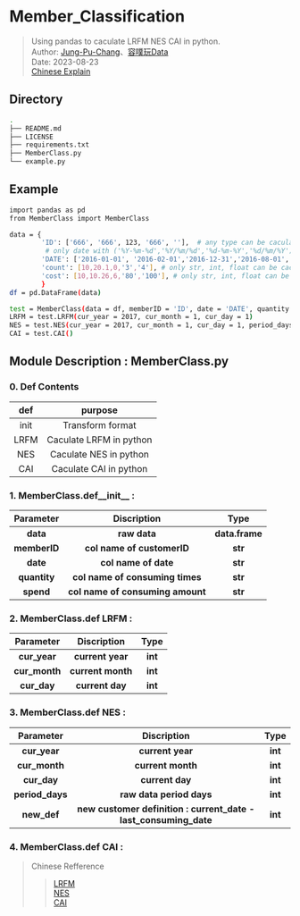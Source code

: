 # Member_Classification
> Using pandas to caculate LRFM NES CAI in python.  
> Author: [Jung-Pu-Chang](https://www.linkedin.com/in/jungpu-chang-024859264/)、[容噗玩Data](https://www.youtube.com/channel/UCmWCMqDKCR56pqd10qNkv3Q)  
> Date: 2023-08-23  
> [Chinese Explain](https://mastertalks.tw/products/data-scientist-resume?ref=pu2)   

## Directory

```bash
.
├── README.md
├── LICENSE
├── requirements.txt
├── MemberClass.py
└── example.py
```

## Example

```bash
import pandas as pd
from MemberClass import MemberClass

data = {
        'ID': ['666', '666', 123, '666', ''],  # any type can be caculate
         # only date with ('%Y-%m-%d','%Y/%m/%d','%d-%m-%Y','%d/%m/%Y') can be caculate
        'DATE': ['2016-01-01', '2016-02-01','2016-12-31','2016-08-01','2016-07-02'],
        'count': [10,20.1,0,'3','4'], # only str, int, float can be caculate
        'cost': [10,10.26,6,'80','100'], # only str, int, float can be caculate
        }
df = pd.DataFrame(data)

test = MemberClass(data = df, memberID = 'ID', date = 'DATE', quantity = 'count', spend = 'cost') 
LRFM = test.LRFM(cur_year = 2017, cur_month = 1, cur_day = 1)
NES = test.NES(cur_year = 2017, cur_month = 1, cur_day = 1, period_days = 366, new_def = 60)
CAI = test.CAI()

```

## Module Description : MemberClass.py  

### 0. Def Contents
| def  | purpose |
|:------:|:-------:|
| init | Transform format | 
| LRFM | Caculate LRFM in python    | 
| NES  | Caculate NES  in python    |
| CAI  | Caculate CAI  in python    |

### 1. MemberClass.def__init__ : 
|  Parameter | Discription | Type |
|:----------:|:------------:|:------------:|
|  **data**  |  **raw data**  | **data.frame**  |
|  **memberID**  |  **col name of customerID**  | **str**  |
|  **date**  |  **col name of date**  | **str**  |
|  **quantity**  |  **col name of consuming times**  | **str**  |
|  **spend**  |  **col name of consuming amount**  | **str**  |

### 2. MemberClass.def LRFM : 
|  Parameter | Discription | Type |
|:----------:|:------------:|:------------:|
|  **cur_year**  |  **current year**  | **int**  |
|  **cur_month**  |  **current month**  | **int**  |
|  **cur_day**  |  **current day**  | **int**  |

### 3. MemberClass.def NES : 
|  Parameter | Discription | Type |
|:----------:|:------------:|:------------:|
|  **cur_year**  |  **current year**  | **int**  |
|  **cur_month**  |  **current month**  | **int**  |
|  **cur_day**  |  **current day**  | **int**  |
|  **period_days**  |  **raw data period days**  | **int**  |
|  **new_def**  |  **new customer definition : current_date - last_consuming_date**  | **int**  |

### 4. MemberClass.def CAI : 



> Chinese Refference 
>> [LRFM](https://tpl.ncl.edu.tw/NclService/pdfdownload?filePath=lV8OirTfsslWcCxIpLbUfqNJzW0J_5fY1AiPKrbU3_wbb2K0Ts9M4JxzFjBu1X1A&imgType=Bn5sH4BGpJw=&key=aAlnA0ah-t7Oq36Cwm4PtTrdg8Lw2BhvkLlDtTfcMr8eVVU9OyINO4qBZJhLTxWd&xmlId=0006815221)  
>> [NES](https://vocus.cc/article/5dce1d50fd8978000159e446)  
>> [CAI](https://ezorderly.com/blog/2020/08/31/CAI/)
